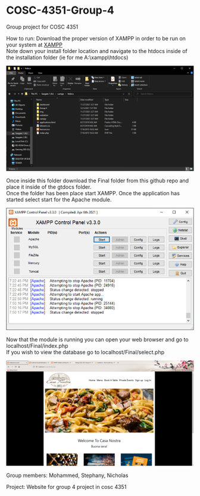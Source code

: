 # COSC-4351-Group-4
Group project for COSC 4351

How to run:
Download the proper version of XAMPP in order to be run on your system at [XAMPP](https://www.apachefriends.org/index.html) <br>
Note down your install folder location and navigate to the htdocs inside of the installation folder (ie for me A:\xampp\htdocs) <br>

![Screenshot](xampp2.PNG)

Once inside this folder download the Final folder from this github repo and place it inside of the gtdocs folder. <br>
Once the folder has been place start XAMPP. Once the application has started select start for the Apache module. <br>

![Screenshot](xampp.PNG)

Now that the module is running you can open your web browser and go to localhost/Final/index.php <br>
If you wish to view the database go to localhost/Final/select.php <br>

![Screenshot](xampp3.PNG)

Group members:
Mohammed,
Stephany,
Nicholas <br>

Project:
Website for group 4 project in cosc 4351 <br>
